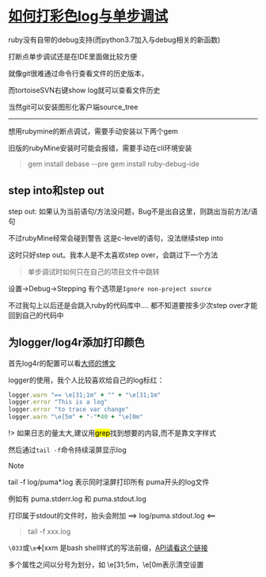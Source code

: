 # [如何打彩色log与单步调试](2019/11_2/rails-debug-log)

ruby没有自带的debug支持(而python3.7加入与debug相关的新函数)

打断点单步调试还是在IDE里面做比较方便

就像git很难通过命令行查看文件的历史版本，

而tortoiseSVN右键show log就可以查看文件历史

当然git可以安装图形化客户端source_tree

---

想用rubymine的断点调试，需要手动安装以下两个gem

旧版的rubyMine安装时可能会报错，需要手动在cli环境安装

> gem install debase --pre
> gem install ruby-debug-ide


## step into和step out

step out: 如果认为当前语句/方法没问题，Bug不是出自这里，则跳出当前方法/语句

不过rubyMine经常会碰到警告 这是c-level的语句，没法继续step into

这时只好step out。我本人是不太喜欢step over，会跳过下一个方法

> 单步调试时如何只在自己的项目文件中跳转

设置->Debug->Stepping 有个选项是`Ignore non-project source`

不过我勾上以后还是会跳入ruby的代码库中.... 都不知道要按多少次step over才能回到自己的代码中

## 为logger/log4r添加打印颜色

首先log4r的配置可以看[大师的博文](http://siwei.me/blog/posts/log4r)

logger的使用，我个人比较喜欢给自己的log标红：

```ruby
logger.warn "== \e[31;1m" + "" + "\e[31;1m"
logger.error "This is a log"
logger.error "to trace var change"
logger.warn "\e[5m" + "-"*40 + "\e[0m"
```

!> 如果日志的量太大,建议用<mark>grep</mark>找到想要的内容,而不是靠文字样式

然后通过`tail -f`命令持续滚屏显示log

> [!NOTE]
tail -f log/puma*.log 表示同时滚屏打印所有 puma开头的log文件

例如有 puma.stderr.log 和 puma.stdout.log

打印属于stdout的文件时，抬头会附加 ==> log/puma.stdout.log <==

> tail -f xxx.log

`\033`或`\e`➕[xxm 是bash shell样式的写法前缀，[API请看这个链接](https://misc.flogisoft.com/bash/tip_colors_and_formatting)

多个属性之间以分号为划分，如 \e[31;5m，\e[0m表示清空设置
